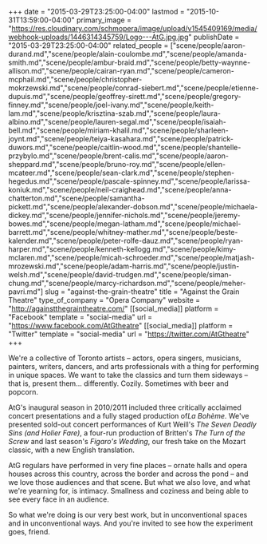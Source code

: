 +++
date = "2015-03-29T23:25:00-04:00"
lastmod = "2015-10-31T13:59:00-04:00"
primary_image = "https://res.cloudinary.com/schmopera/image/upload/v1545409169/media/webhook-uploads/1446314345759/Logo---AtG.jpg.jpg"
publishDate = "2015-03-29T23:25:00-04:00"
related_people = ["scene/people/aaron-durand.md","scene/people/alain-coulombe.md","scene/people/amanda-smith.md","scene/people/ambur-braid.md","scene/people/betty-waynne-allison.md","scene/people/cairan-ryan.md","scene/people/cameron-mcphail.md","scene/people/christopher-mokrzewski.md","scene/people/conrad-siebert.md","scene/people/etienne-dupuis.md","scene/people/geoffrey-sirett.md","scene/people/gregory-finney.md","scene/people/joel-ivany.md","scene/people/keith-lam.md","scene/people/krisztina-szab.md","scene/people/laura-albino.md","scene/people/lauren-segal.md","scene/people/isaiah-bell.md","scene/people/miriam-khalil.md","scene/people/sharleen-joynt.md","scene/people/teiya-kasahara.md","scene/people/patrick-duwors.md","scene/people/caitlin-wood.md","scene/people/shantelle-przybylo.md","scene/people/brent-calis.md","scene/people/aaron-sheppard.md","scene/people/bruno-roy.md","scene/people/ellen-mcateer.md","scene/people/sean-clark.md","scene/people/stephen-hegedus.md","scene/people/pascale-spinney.md","scene/people/larissa-koniuk.md","scene/people/neil-craighead.md","scene/people/anna-chatterton.md","scene/people/samantha-pickett.md","scene/people/alexander-dobson.md","scene/people/michaela-dickey.md","scene/people/jennifer-nichols.md","scene/people/jeremy-bowes.md","scene/people/megan-latham.md","scene/people/michael-barrett.md","scene/people/whitney-mather.md","scene/people/beste-kalender.md","scene/people/peter-rolfe-dauz.md","scene/people/ryan-harper.md","scene/people/kenneth-kellogg.md","scene/people/kimy-mclaren.md","scene/people/micah-schroeder.md","scene/people/matjash-mrozewski.md","scene/people/adam-harris.md","scene/people/justin-welsh.md","scene/people/david-trudgen.md","scene/people/siman-chung.md","scene/people/marcy-richardson.md","scene/people/meher-pavri.md"]
slug = "against-the-grain-theatre"
title = "Against the Grain Theatre"
type_of_company = "Opera Company"
website = "http://againstthegraintheatre.com/"
[[social_media]]
platform = "Facebook"
template = "social-media"
url = "https://www.facebook.com/AtGtheatre"
[[social_media]]
platform = "Twitter"
template = "social-media"
url = "https://twitter.com/AtGtheatre"
+++

<p>
	We're a collective of Toronto artists – actors, opera singers, musicians, painters, writers, dancers, and arts professionals with a thing for performing in unique spaces. We want to take the classics and turn them sideways – that is, present them... differently. Cozily. Sometimes with beer and popcorn.
</p>
<p>
	AtG's inaugural season in 2010/2011 included three critically acclaimed concert presentations and a fully staged production of<em>La Bohème</em>. We've presented sold-out concert performances of Kurt Weill's <em>The Seven Deadly Sins (and Holier Fare)</em>, a four-run production of Britten's <em>The Turn of the Screw</em> and last season's <em>Figaro's Wedding</em>, our fresh take on the Mozart classic, with a new English translation.
</p>
<p>
	AtG regulars have performed in very fine places – ornate halls and opera houses across this country, across the border and across the pond – and we love those audiences and that scene. But what we also love, and what we're yearning for, is intimacy. Smallness and coziness and being able to see every face in an audience.
</p>
<p>
	So what we're doing is our very best work, but in unconventional spaces and in unconventional ways. And you're invited to see how the experiment goes, friend.
</p>
